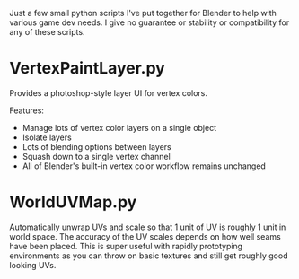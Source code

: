 Just a few small python scripts I've put together for Blender to help with various game dev needs.
I give no guarantee or stability or compatibility for any of these scripts.

# VertexPaintLayer.py

Provides a photoshop-style layer UI for vertex colors.

Features:
* Manage lots of vertex color layers on a single object
* Isolate layers
* Lots of blending options between layers
* Squash down to a single vertex channel
* All of Blender's built-in vertex color workflow remains unchanged

# WorldUVMap.py

Automatically unwrap UVs and scale so that 1 unit of UV is roughly 1 unit in world space.
The accuracy of the UV scales depends on how well seams have been placed.
This is super useful with rapidly prototyping environments as you can throw on basic textures and still get roughly good looking UVs.
